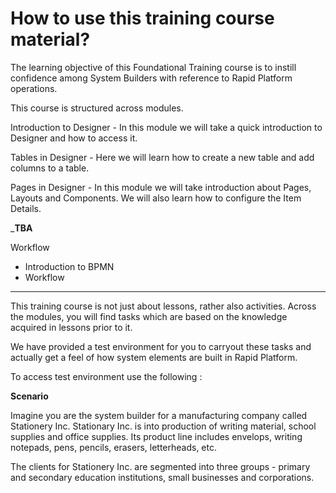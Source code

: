 # How to use this training course material?

The learning objective of this Foundational Training course is to instill confidence among System Builders with reference to Rapid Platform operations.

This course is structured across modules. 

Introduction to Designer - In this module we will take a quick introduction to Designer and how to access it.

Tables in Designer - Here we will learn how to create a new table and add columns to a table.

Pages in Designer - In this module we will take introduction about Pages, Layouts and Components. We will also learn how to configure the Item Details.

_______TBA______

Workflow
- Introduction to BPMN
- Workflow
______________

This training course is not just about lessons, rather also activities. Across the modules, you will find tasks which are based on the knowledge acquired in lessons prior to it.

We have provided a test environment for you to carryout these tasks and actually get a feel of how system elements are built in Rapid Platform. 

To access test environment use the following :


**Scenario**

Imagine you are the system builder for a manufacturing company called Stationery Inc. Stationary Inc. is into production of writing material, school supplies and office supplies. Its product line includes envelops, writing notepads, pens, pencils, erasers, letterheads, etc. 

The clients for Stationery Inc. are segmented into three groups - primary and secondary education institutions, small businesses and corporations.

